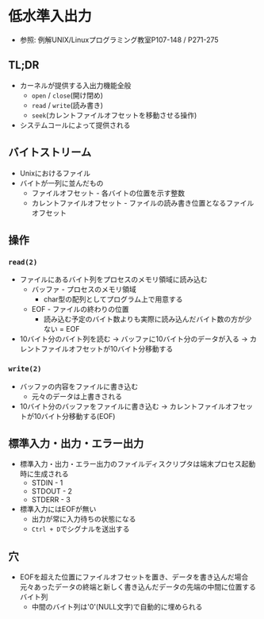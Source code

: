 # 低水準入出力
- 参照: 例解UNIX/Linuxプログラミング教室P107-148 / P271-275

## TL;DR
- カーネルが提供する入出力機能全般
  - `open` / `close`(開け閉め)
  - `read` / `write`(読み書き)
  - `seek`(カレントファイルオフセットを移動させる操作)
- システムコールによって提供される

## バイトストリーム
- Unixにおけるファイル
- バイトが一列に並んだもの
  - ファイルオフセット - 各バイトの位置を示す整数
  - カレントファイルオフセット - ファイルの読み書き位置となるファイルオフセット

## 操作
### `read(2)`
- ファイルにあるバイト列をプロセスのメモリ領域に読み込む
  - バッファ - プロセスのメモリ領域
    - char型の配列としてプログラム上で用意する
  - EOF - ファイルの終わりの位置
    - 読み込む予定のバイト数よりも実際に読み込んだバイト数の方が少ない = EOF
- 10バイト分のバイト列を読む
  -> バッファに10バイト分のデータが入る
  -> カレントファイルオフセットが10バイト分移動する

### `write(2)`
- バッファの内容をファイルに書き込む
  - 元々のデータは上書きされる
- 10バイト分のバッファをファイルに書き込む
  -> カレントファイルオフセットが10バイト分移動する(EOF)

## 標準入力・出力・エラー出力
- 標準入力・出力・エラー出力のファイルディスクリプタは端末プロセス起動時に生成される
  - STDIN  - 1
  - STDOUT - 2
  - STDERR - 3
- 標準入力にはEOFが無い
  - 出力が常に入力待ちの状態になる
  - `Ctrl + D`でシグナルを送出する

## 穴
- EOFを超えた位置にファイルオフセットを置き、データを書き込んだ場合
  元々あったデータの終端と新しく書き込んだデータの先端の中間に位置するバイト列
  - 中間のバイト列は'0'(NULL文字)で自動的に埋められる
